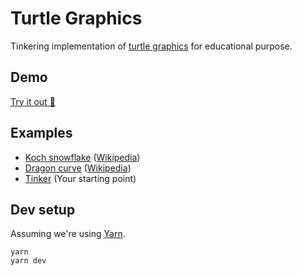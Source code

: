 # Turtle Graphics

Tinkering implementation of [turtle graphics](https://en.wikipedia.org/wiki/Turtle_graphics)
for educational purpose.

## Demo

[Try it out 🐢](https://datag.github.io/turtle-graphics/)

## Examples

* [Koch snowflake](./src/examples/koch.js) ([Wikipedia](https://en.wikipedia.org/wiki/Koch_snowflake))
* [Dragon curve](./src/examples/dragon.js) ([Wikipedia](https://en.wikipedia.org/wiki/Dragon_curve))
* [Tinker](./src/examples/tinker.js) (Your starting point)

## Dev setup

Assuming we're using [Yarn](https://yarnpkg.com/).

```shell
yarn
yarn dev
```
